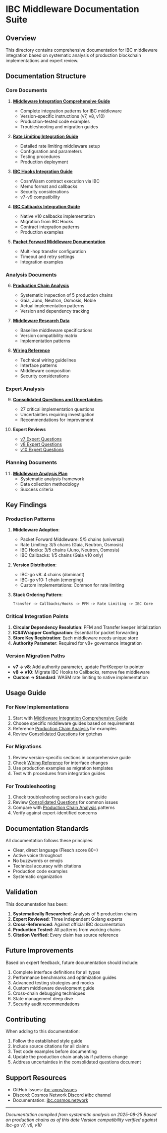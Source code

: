 # IBC Middleware Documentation Suite

## Overview

This directory contains comprehensive documentation for IBC middleware integration based on systematic analysis of production blockchain implementations and expert review.

## Documentation Structure

### Core Documents

1. **[Middleware Integration Comprehensive Guide](./middleware-integration-comprehensive-guide.md)**
   - Complete integration patterns for IBC middleware
   - Version-specific instructions (v7, v8, v10)
   - Production-tested code examples
   - Troubleshooting and migration guides

2. **[Rate Limiting Integration Guide](./rate-limiting-integration.md)**
   - Detailed rate limiting middleware setup
   - Configuration and parameters
   - Testing procedures
   - Production deployment

3. **[IBC Hooks Integration Guide](./ibc-hooks-integration.md)**
   - CosmWasm contract execution via IBC
   - Memo format and callbacks
   - Security considerations
   - v7-v9 compatibility

4. **[IBC Callbacks Integration Guide](./ibc-callbacks-integration.md)**
   - Native v10 callbacks implementation
   - Migration from IBC Hooks
   - Contract integration patterns
   - Production examples

5. **[Packet Forward Middleware Documentation](./packet-forward-middleware/docs/integration.md)**
   - Multi-hop transfer configuration
   - Timeout and retry settings
   - Integration examples

### Analysis Documents

6. **[Production Chain Analysis](./production-chain-analysis.yaml)**
   - Systematic inspection of 5 production chains
   - Gaia, Juno, Neutron, Osmosis, Noble
   - Actual implementation patterns
   - Version and dependency tracking

7. **[Middleware Research Data](./middleware-research-data.yaml)**
   - Baseline middleware specifications
   - Version compatibility matrix
   - Implementation patterns

8. **[Wiring Reference](./wiring-reference.md)**
   - Technical wiring guidelines
   - Interface patterns
   - Middleware composition
   - Security considerations

### Expert Analysis

9. **[Consolidated Questions and Uncertainties](./consolidated-expert-questions-and-uncertainties.md)**
   - 27 critical implementation questions
   - Uncertainties requiring investigation
   - Recommendations for improvement

10. **Expert Reviews**
    - [v7 Expert Questions](./v7-expert-questions.md)
    - [v8 Expert Questions](./v8-expert-questions.md)
    - [v10 Expert Questions](./v10-expert-questions.md)

### Planning Documents

11. **[Middleware Analysis Plan](./middleware-analysis-plan.md)**
    - Systematic analysis framework
    - Data collection methodology
    - Success criteria

## Key Findings

### Production Patterns

1. **Middleware Adoption**:
   - Packet Forward Middleware: 5/5 chains (universal)
   - Rate Limiting: 3/5 chains (Gaia, Neutron, Osmosis)
   - IBC Hooks: 3/5 chains (Juno, Neutron, Osmosis)
   - IBC Callbacks: 1/5 chains (Gaia v10 only)

2. **Version Distribution**:
   - IBC-go v8: 4 chains (dominant)
   - IBC-go v10: 1 chain (emerging)
   - Custom implementations: Common for rate limiting

3. **Stack Ordering Pattern**:
   ```
   Transfer -> Callbacks/Hooks -> PFM -> Rate Limiting -> IBC Core
   ```

### Critical Integration Points

1. **Circular Dependency Resolution**: PFM and Transfer keeper initialization
2. **ICS4Wrapper Configuration**: Essential for packet forwarding
3. **Store Key Registration**: Each middleware needs unique store
4. **Authority Parameter**: Required for v8+ governance integration

### Version Migration Paths

- **v7 → v8**: Add authority parameter, update PortKeeper to pointer
- **v8 → v10**: Migrate IBC Hooks to Callbacks, remove fee middleware
- **Custom → Standard**: WASM rate limiting to native implementation

## Usage Guide

### For New Implementations

1. Start with [Middleware Integration Comprehensive Guide](./middleware-integration-comprehensive-guide.md)
2. Choose specific middleware guides based on requirements
3. Reference [Production Chain Analysis](./production-chain-analysis.yaml) for examples
4. Review [Consolidated Questions](./consolidated-expert-questions-and-uncertainties.md) for gotchas

### For Migrations

1. Review version-specific sections in comprehensive guide
2. Check [Wiring Reference](./wiring-reference.md) for interface changes
3. Use production examples as migration templates
4. Test with procedures from integration guides

### For Troubleshooting

1. Check troubleshooting sections in each guide
2. Review [Consolidated Questions](./consolidated-expert-questions-and-uncertainties.md) for common issues
3. Compare with [Production Chain Analysis](./production-chain-analysis.yaml) patterns
4. Verify against expert-identified concerns

## Documentation Standards

All documentation follows these principles:

- Clear, direct language (Flesch score 80+)
- Active voice throughout
- No buzzwords or emojis
- Technical accuracy with citations
- Production code examples
- Systematic organization

## Validation

This documentation has been:

1. **Systematically Researched**: Analysis of 5 production chains
2. **Expert Reviewed**: Three independent Golang experts
3. **Cross-Referenced**: Against official IBC documentation
4. **Production Tested**: All patterns from working chains
5. **Citation Verified**: Every claim has source reference

## Future Improvements

Based on expert feedback, future documentation should include:

1. Complete interface definitions for all types
2. Performance benchmarks and optimization guides
3. Advanced testing strategies and mocks
4. Custom middleware development guide
5. Cross-chain debugging techniques
6. State management deep dive
7. Security audit recommendations

## Contributing

When adding to this documentation:

1. Follow the established style guide
2. Include source citations for all claims
3. Test code examples before documenting
4. Update the production chain analysis if patterns change
5. Address uncertainties in the consolidated questions document

## Support Resources

- GitHub Issues: [ibc-apps/issues](https://github.com/cosmos/ibc-apps/issues)
- Discord: Cosmos Network Discord #ibc channel
- Documentation: [ibc.cosmos.network](https://ibc.cosmos.network)

---

*Documentation compiled from systematic analysis on 2025-08-25*
*Based on production chains as of this date*
*Version compatibility verified against ibc-go v7, v8, v10*